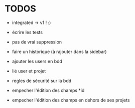 # TODOS

 - integrated
-> v1 ! :)

 - écrire les tests
 - pas de vrai suppression
 - faire un historique (à rajouter dans la sidebar)
 - ajouter les users en bdd
  - lié user et projet
 - regles de sécurité sur la bdd
  - empecher l'édition des champs \*id
  - empecher l'édition des champs en dehors de ses projets
